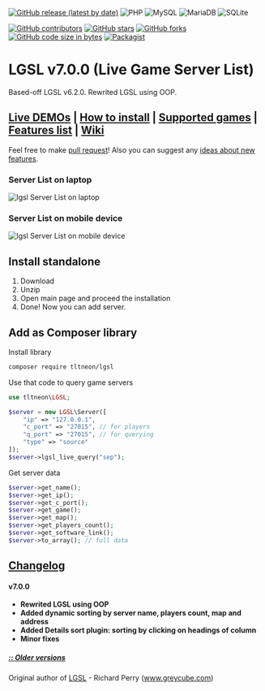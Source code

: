 [![GitHub release (latest by date)](https://img.shields.io/github/v/release/tltneon/lgsl?color=green&style=for-the-badge)](https://github.com/tltneon/lgsl/releases)
![PHP](https://img.shields.io/badge/PHP-7.1+-brightgreen?style=for-the-badge&logo=php)
![MySQL](https://img.shields.io/badge/MySQL-5.5+-brightgreen?style=for-the-badge&logo=mysql)
![MariaDB](https://img.shields.io/badge/MariaDB-5.5+-brightgreen?style=for-the-badge&logo=mariadb)
![SQLite](https://img.shields.io/badge/SQLite-3-brightgreen?style=for-the-badge&logo=sql)

[![GitHub contributors](https://img.shields.io/github/contributors/tltneon/lgsl?style=for-the-badge)](https://github.com/tltneon/lgsl/graphs/contributors)
[![GitHub stars](https://img.shields.io/github/stars/tltneon/lgsl?style=for-the-badge)](https://github.com/tltneon/lgsl/stargazers)
[![GitHub forks](https://img.shields.io/github/forks/tltneon/lgsl?style=for-the-badge)](https://github.com/tltneon/lgsl/fork)
[![GitHub code size in bytes](https://img.shields.io/github/languages/code-size/tltneon/lgsl?style=for-the-badge)](https://github.com/tltneon/lgsl/archive/master.zip)
[![Packagist](https://img.shields.io/packagist/l/tltneon/lgsl?style=for-the-badge)](https://github.com/tltneon/lgsl/blob/master/LICENSE)
# LGSL v7.0.0 (Live Game Server List)
Based-off LGSL v6.2.0. Rewrited LGSL using OOP.

## [Live DEMOs](https://github.com/tltneon/lgsl/wiki/Who-uses-LGSL) | [How to install]( https://github.com/tltneon/lgsl/wiki/How-to-install-LGSL) | [Supported games](https://github.com/tltneon/lgsl/wiki/Supported-Games,-Query-protocols,-Default-ports) | [Features list](https://github.com/tltneon/lgsl/wiki/features) | [Wiki](https://github.com/tltneon/lgsl/wiki) 

Feel free to make [pull request](https://github.com/tltneon/lgsl)! Also you can suggest any [ideas about new features](https://github.com/tltneon/lgsl/issues).

### Server List on laptop
![lgsl Server List on laptop](https://i.imgur.com/oU2x9Y5.png)
### Server List on mobile device
![lgsl Server List on mobile device](https://i.imgur.com/oui8Nya.png)

## Install standalone
1. Download
2. Unzip
3. Open main page and proceed the installation
4. Done! Now you can add server.
## Add as Composer library
Install library
```bash
composer require tltneon/lgsl
```
Use that code to query game servers
```php
use tltneon\LGSL;

$server = new LGSL\Server([
    "ip" => "127.0.0.1",
    "c_port" => "27015", // for players
    "q_port" => "27015", // for querying
    "type" => "source"
]);
$server->lgsl_live_query("sep");
```
Get server data 
```php
$server->get_name();
$server->get_ip();
$server->get_c_port();
$server->get_game();
$server->get_map();
$server->get_players_count();
$server->get_software_link();
$server->to_array(); // full data
```

## [Changelog](https://github.com/tltneon/lgsl/wiki/Changelog)
#### v7.0.0
- **Rewrited LGSL using OOP**
- **Added dynamic sorting by server name, players count, map and address**
- **Added Details sort plugin: sorting by clicking on headings of column**
- **Minor fixes**

##### [:: Older versions](https://github.com/tltneon/lgsl/wiki/Changelog)

Original author of [LGSL](https://github.com/tltneon/lgsl/releases/tag/v5.8) - Richard Perry (www.greycube.com)
